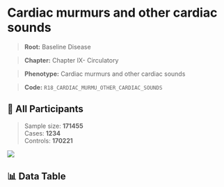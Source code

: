 # Cardiac murmurs and other cardiac sounds

> **Root:** Baseline Disease  

> **Chapter:** Chapter IX- Circulatory  

> **Phenotype:** Cardiac murmurs and other cardiac sounds  

> **Code:** `R18_CARDIAC_MURMU_OTHER_CARDIAC_SOUNDS`

## 🧪 All Participants  
> Sample size: **171455**  
> Cases: **1234**  
> Controls: **170221**
<img src="/Sensitive/Figures/ALL/Incidence/R18_CARDIAC_MURMU_OTHER_CARDIAC_SOUNDS.png"/>

## 📊 Data Table
<CsvTableMRF src="/Sensitive/Data/ALL/Incidence/COX_R18_CARDIAC_MURMU_OTHER_CARDIAC_SOUNDS.csv"/>

